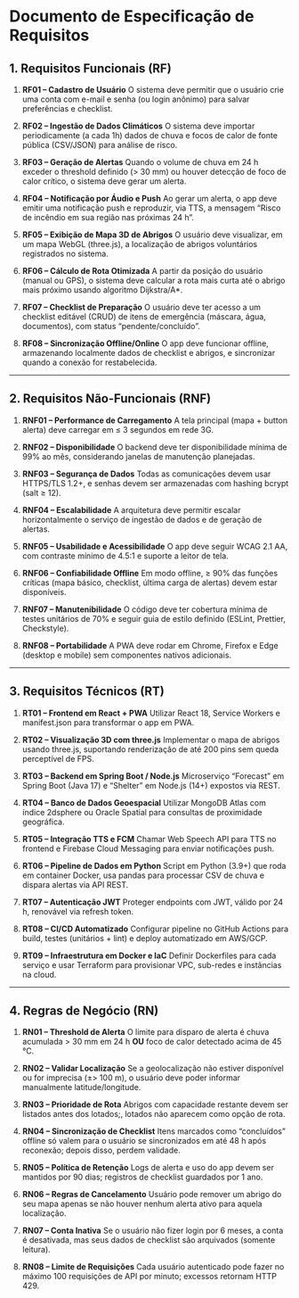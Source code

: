 # Documento de Especificação de Requisitos

## 1. Requisitos Funcionais (RF)

1. **RF01 – Cadastro de Usuário**
   O sistema deve permitir que o usuário crie uma conta com e-mail e senha (ou login anônimo) para salvar preferências e checklist.

2. **RF02 – Ingestão de Dados Climáticos**
   O sistema deve importar periodicamente (a cada 1h) dados de chuva e focos de calor de fonte pública (CSV/JSON) para análise de risco.

3. **RF03 – Geração de Alertas**
   Quando o volume de chuva em 24 h exceder o threshold definido (> 30 mm) ou houver detecção de foco de calor crítico, o sistema deve gerar um alerta.

4. **RF04 – Notificação por Áudio e Push**
   Ao gerar um alerta, o app deve emitir uma notificação push e reproduzir, via TTS, a mensagem “Risco de incêndio em sua região nas próximas 24 h”.

5. **RF05 – Exibição de Mapa 3D de Abrigos**
   O usuário deve visualizar, em um mapa WebGL (three.js), a localização de abrigos voluntários registrados no sistema.

6. **RF06 – Cálculo de Rota Otimizada**
   A partir da posição do usuário (manual ou GPS), o sistema deve calcular a rota mais curta até o abrigo mais próximo usando algoritmo Dijkstra/A\*.

7. **RF07 – Checklist de Preparação**
   O usuário deve ter acesso a um checklist editável (CRUD) de itens de emergência (máscara, água, documentos), com status “pendente/concluído”.

8. **RF08 – Sincronização Offline/Online**
   O app deve funcionar offline, armazenando localmente dados de checklist e abrigos, e sincronizar quando a conexão for restabelecida.

---

## 2. Requisitos Não-Funcionais (RNF)

1. **RNF01 – Performance de Carregamento**
   A tela principal (mapa + button alerta) deve carregar em ≤ 3 segundos em rede 3G.

2. **RNF02 – Disponibilidade**
   O backend deve ter disponibilidade mínima de 99% ao mês, considerando janelas de manutenção planejadas.

3. **RNF03 – Segurança de Dados**
   Todas as comunicações devem usar HTTPS/TLS 1.2+, e senhas devem ser armazenadas com hashing bcrypt (salt ≥ 12).

4. **RNF04 – Escalabilidade**
   A arquitetura deve permitir escalar horizontalmente o serviço de ingestão de dados e de geração de alertas.

5. **RNF05 – Usabilidade e Acessibilidade**
   O app deve seguir WCAG 2.1 AA, com contraste mínimo de 4.5:1 e suporte a leitor de tela.

6. **RNF06 – Confiabilidade Offline**
   Em modo offline, ≥ 90% das funções críticas (mapa básico, checklist, última carga de alertas) devem estar disponíveis.

7. **RNF07 – Manutenibilidade**
   O código deve ter cobertura mínima de testes unitários de 70% e seguir guia de estilo definido (ESLint, Prettier, Checkstyle).

8. **RNF08 – Portabilidade**
   A PWA deve rodar em Chrome, Firefox e Edge (desktop e mobile) sem componentes nativos adicionais.

---

## 3. Requisitos Técnicos (RT)

1. **RT01 – Frontend em React + PWA**
   Utilizar React 18, Service Workers e manifest.json para transformar o app em PWA.

2. **RT02 – Visualização 3D com three.js**
   Implementar o mapa de abrigos usando three.js, suportando renderização de até 200 pins sem queda perceptível de FPS.

3. **RT03 – Backend em Spring Boot / Node.js**
   Microserviço “Forecast” em Spring Boot (Java 17) e “Shelter” em Node.js (14+) expostos via REST.

4. **RT04 – Banco de Dados Geoespacial**
   Utilizar MongoDB Atlas com índice 2dsphere ou Oracle Spatial para consultas de proximidade geográfica.

5. **RT05 – Integração TTS e FCM**
   Chamar Web Speech API para TTS no frontend e Firebase Cloud Messaging para enviar notificações push.

6. **RT06 – Pipeline de Dados em Python**
   Script em Python (3.9+) que roda em container Docker, usa pandas para processar CSV de chuva e dispara alertas via API REST.

7. **RT07 – Autenticação JWT**
   Proteger endpoints com JWT, válido por 24 h, renovável via refresh token.

8. **RT08 – CI/CD Automatizado**
   Configurar pipeline no GitHub Actions para build, testes (unitários + lint) e deploy automatizado em AWS/GCP.

9. **RT09 – Infraestrutura em Docker e IaC**
   Definir Dockerfiles para cada serviço e usar Terraform para provisionar VPC, sub-redes e instâncias na cloud.

---

## 4. Regras de Negócio (RN)

1. **RN01 – Threshold de Alerta**
   O limite para disparo de alerta é chuva acumulada > 30 mm em 24 h **OU** foco de calor detectado acima de 45 °C.

2. **RN02 – Validar Localização**
   Se a geolocalização não estiver disponível ou for imprecisa (±> 100 m), o usuário deve poder informar manualmente latitude/longitude.

3. **RN03 – Prioridade de Rota**
   Abrigos com capacidade restante devem ser listados antes dos lotados;, lotados não aparecem como opção de rota.

4. **RN04 – Sincronização de Checklist**
   Itens marcados como “concluídos” offline só valem para o usuário se sincronizados em até 48 h após reconexão; depois disso, perdem validade.

5. **RN05 – Política de Retenção**
   Logs de alerta e uso do app devem ser mantidos por 90 dias; registros de checklist guardados por 1 ano.

6. **RN06 – Regras de Cancelamento**
   Usuário pode remover um abrigo do seu mapa apenas se não houver nenhum alerta ativo para aquela localização.

7. **RN07 – Conta Inativa**
   Se o usuário não fizer login por 6 meses, a conta é desativada, mas seus dados de checklist são arquivados (somente leitura).

8. **RN08 – Limite de Requisições**
   Cada usuário autenticado pode fazer no máximo 100 requisições de API por minuto; excessos retornam HTTP 429.
